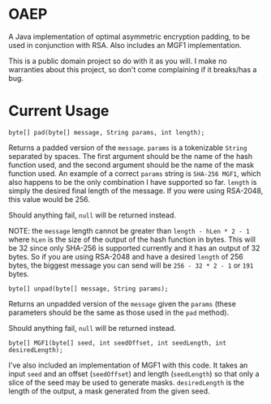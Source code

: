 OAEP
====

A Java implementation of optimal asymmetric encryption padding, to be used in conjunction with RSA. Also includes an MGF1 implementation.

This is a public domain project so do with it as you will. I make no warranties about this project, so don't come complaining if it breaks/has a bug.

Current Usage
====

    byte[] pad(byte[] message, String params, int length);
    
Returns a padded version of the `message`. `params` is a tokenizable `String` separated by spaces. The first argument should be the name of the hash function used, and the second argument should be the name of the mask function used. An example of a correct `params` string is `SHA-256 MGF1`, which also happens to be the only combination I have supported so far. `length` is simply the desired final length of the message. If you were using RSA-2048, this value would be 256.

Should anything fail, `null` will be returned instead.

NOTE: the `message` length cannot be greater than `length - hLen * 2 - 1` where `hLen` is the size of the output of the hash function in bytes. This will be 32 since only SHA-256 is supported currently and it has an output of 32 bytes. So if you are using RSA-2048 and have a desired `length` of 256 bytes, the biggest message you can send will be `256 - 32 * 2 - 1` or `191` bytes.

    byte[] unpad(byte[] message, String params);
    
Returns an unpadded version of the `message` given the `params` (these parameters should be the same as those used in the `pad` method).

Should anything fail, `null` will be returned instead.

    byte[] MGF1(byte[] seed, int seedOffset, int seedLength, int desiredLength);
    
I've also included an implementation of MGF1 with this code. It takes an input `seed` and an offset (`seedOffset`) and length (`seedLength`) so that only a slice of the seed may be used to generate masks. `desiredLength` is the length of the output, a mask generated from the given seed.
